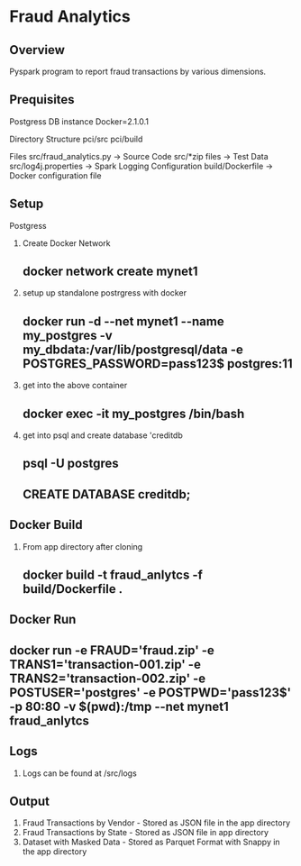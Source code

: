 # Fraud Analytics

## Overview

Pyspark program to report fraud transactions by various dimensions.

## Prequisites
Postgress DB instance
Docker=2.1.0.1

Directory Structure
pci/src
pci/build

Files
src/fraud_analytics.py -> Source Code
src/*zip files -> Test Data
src/log4j.properties -> Spark Logging Configuration
build/Dockerfile -> Docker configuration file


## Setup

Postgress
1. Create Docker Network
    ## docker network create mynet1 
1. setup up standalone postrgress with docker
    ## docker run -d --net mynet1 --name my_postgres -v my_dbdata:/var/lib/postgresql/data -e POSTGRES_PASSWORD=pass123$ postgres:11
2. get into the above container
    ## docker exec -it  my_postgres /bin/bash
3. get into psql and create database 'creditdb
    ## psql -U postgres
    ## CREATE DATABASE creditdb;


## Docker Build
1. From app directory after cloning
   ## docker build -t fraud_anlytcs -f build/Dockerfile .

## Docker Run
   ## docker run  -e FRAUD='fraud.zip' -e TRANS1='transaction-001.zip' -e TRANS2='transaction-002.zip'  -e POSTUSER='postgres' -e  POSTPWD='pass123$' -p 80:80 -v  $(pwd):/tmp --net mynet1 fraud_anlytcs

## Logs
   1. Logs can be found at /src/logs

## Output
   1. Fraud Transactions by Vendor - Stored as JSON file in the app directory
   2. Fraud Transactions by State - Stored as JSON file in app directory
   3. Dataset with Masked Data - Stored as Parquet Format with Snappy in the app directory
